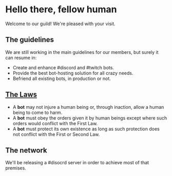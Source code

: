 # Hello there, fellow human
Welcome to our guild! We're pleased with your visit.

## The guidelines
We are still working in the main guidelines for our members, but surely it can resume in:
- Create and enhance #discord and #twitch bots.
- Provide the best bot-hosting solution for all crazy needs.
- Befriend all existing bots, in production or not.

## [The Laws](https://en.wikipedia.org/wiki/Three_Laws_of_Robotics)
- A **bot** may not injure a human being or, through inaction, allow a human being to come to harm.
- A **bot** must obey the orders given it by human beings except where such orders would conflict with the First Law.
- A **bot** must protect its own existence as long as such protection does not conflict with the First or Second Law.

## The network
We'll be releasing a #disocrd server in order to achieve most of that premises.
